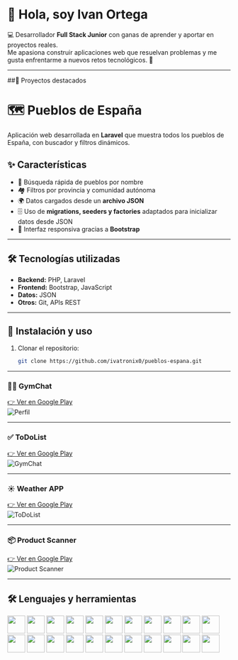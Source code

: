 # 👋 Hola, soy Ivan Ortega

💻 Desarrollador **Full Stack Junior** con ganas de aprender y aportar en proyectos reales.  
Me apasiona construir aplicaciones web que resuelvan problemas y me gusta enfrentarme a nuevos retos tecnológicos. 🚀  



---
##📱 Proyectos destacados

# 🗺️ Pueblos de España

Aplicación web desarrollada en **Laravel** que muestra todos los pueblos de España, con buscador y filtros dinámicos.  

## ✨ Características
- 🔎 Búsqueda rápida de pueblos por nombre  
- 🏘️ Filtros por provincia y comunidad autónoma  
- 🌍 Datos cargados desde un **archivo JSON**  
- 🗄️ Uso de **migrations, seeders y factories** adaptados para inicializar datos desde JSON  
- 📱 Interfaz responsiva gracias a **Bootstrap**  

---

## 🛠️ Tecnologías utilizadas
- **Backend:** PHP, Laravel  
- **Frontend:** Bootstrap, JavaScript  
- **Datos:** JSON  
- **Otros:** Git, APIs REST  

---

## 🚀 Instalación y uso

1. Clonar el repositorio:
   ```bash
   git clone https://github.com/ivatronix0/pueblos-espana.git
---

### 🏋️‍♂️ GymChat
[👉 Ver en Google Play](https://play.google.com/store/apps/details?id=org.insbaixcamp.gymchat&hl=es_419&gl=US)  
![Perfil](https://github.com/ivatronix0/ivatronix0/blob/main/mamahuevasocosmico-modified%20(1).png)


---

### ✅ ToDoList
[👉 Ver en Google Play](https://play.google.com/store/apps/details?id=com.insbaixcamp.mytodoapplication&hl=es_419&gl=US)  
![GymChat](https://github.com/ivatronix0/ivatronix0/blob/main/fotor_2023-3-6_20_5_45.png)


---

### ☀️ Weather APP
[👉 Ver en Google Play](https://play.google.com/store/apps/details?id=org.inspaixcamp.weatherapp&hl=es_419&gl=US)  
![ToDoList](https://github.com/ivatronix0/ivatronix0/blob/main/fotor_2023-3-6_20_15_11.png)

---

### 📦 Product Scanner
[👉 Ver en Google Play](https://play.google.com/store/apps/details?id=org.inspaixcamp.myproductscanner)  
![Product Scanner](https://github.com/ivatronix0/ivatronix0/blob/main/fotor_2023-3-6_20_2_7.png)

---

## 🛠️ Lenguajes y herramientas  

<a href="https://developer.android.com"><img src="https://raw.githubusercontent.com/devicons/devicon/master/icons/android/android-original-wordmark.svg" width="40" height="40"/></a>
<a href="https://www.arduino.cc/"><img src="https://cdn.worldvectorlogo.com/logos/arduino-1.svg" width="40" height="40"/></a>
<a href="https://getbootstrap.com"><img src="https://raw.githubusercontent.com/devicons/devicon/master/icons/bootstrap/bootstrap-plain-wordmark.svg" width="40" height="40"/></a>
<a href="https://www.w3schools.com/cs/"><img src="https://raw.githubusercontent.com/devicons/devicon/master/icons/csharp/csharp-original.svg" width="40" height="40"/></a>
<a href="https://www.w3schools.com/css/"><img src="https://raw.githubusercontent.com/devicons/devicon/master/icons/css3/css3-original-wordmark.svg" width="40" height="40"/></a>
<a href="https://www.docker.com/"><img src="https://raw.githubusercontent.com/devicons/devicon/master/icons/docker/docker-original-wordmark.svg" width="40" height="40"/></a>
<a href="https://dotnet.microsoft.com/"><img src="https://raw.githubusercontent.com/devicons/devicon/master/icons/dot-net/dot-net-original-wordmark.svg" width="40" height="40"/></a>
<a href="https://firebase.google.com/"><img src="https://www.vectorlogo.zone/logos/firebase/firebase-icon.svg" width="40" height="40"/></a>
<a href="https://git-scm.com/"><img src="https://www.vectorlogo.zone/logos/git-scm/git-scm-icon.svg" width="40" height="40"/></a>
<a href="https://www.w3.org/html/"><img src="https://raw.githubusercontent.com/devicons/devicon/master/icons/html5/html5-original-wordmark.svg" width="40" height="40"/></a>
<a href="https://www.java.com"><img src="https://raw.githubusercontent.com/devicons/devicon/master/icons/java/java-original.svg" width="40" height="40"/></a>
<a href="https://developer.mozilla.org/en-US/docs/Web/JavaScript"><img src="https://raw.githubusercontent.com/devicons/devicon/master/icons/javascript/javascript-original.svg" width="40" height="40"/></a>
<a href="https://laravel.com/"><img src="https://raw.githubusercontent.com/devicons/devicon/master/icons/laravel/laravel-plain-wordmark.svg" width="40" height="40"/></a>
<a href="https://www.linux.org/"><img src="https://raw.githubusercontent.com/devicons/devicon/master/icons/linux/linux-original.svg" width="40" height="40"/></a>
<a href="https://www.mysql.com/"><img src="https://raw.githubusercontent.com/devicons/devicon/master/icons/mysql/mysql-original-wordmark.svg" width="40" height="40"/></a>
<a href="https://nodejs.org"><img src="https://raw.githubusercontent.com/devicons/devicon/master/icons/nodejs/nodejs-original-wordmark.svg" width="40" height="40"/></a>
<a href="https://www.oracle.com/"><img src="https://raw.githubusercontent.com/devicons/devicon/master/icons/oracle/oracle-original.svg" width="40" height="40"/></a>
<a href="https://www.photoshop.com/en"><img src="https://raw.githubusercontent.com/devicons/devicon/master/icons/photoshop/photoshop-line.svg" width="40" height="40"/></a>
<a href="https://www.php.net"><img src="https://raw.githubusercontent.com/devicons/devicon/master/icons/php/php-original.svg" width="40" height="40"/></a>
<a href="https://www.postgresql.org"><img src="https://raw.githubusercontent.com/devicons/devicon/master/icons/postgresql/postgresql-original-wordmark.svg" width="40" height="40"/></a>
<a href="https://www.python.org"><img src="https://raw.githubusercontent.com/devicons/devicon/master/icons/python/python-original.svg" width="40" height="40"/></a>
<a href="https://unity.com/"><img src="https://www.vectorlogo.zone/logos/unity3d/unity3d-icon.svg" width="40" height="40"/></a>

